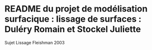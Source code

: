# README du projet de modélisation surfacique : lissage de surfaces : Duléry Romain et Stockel Juliette

Sujet Lissage Fleishman 2003
